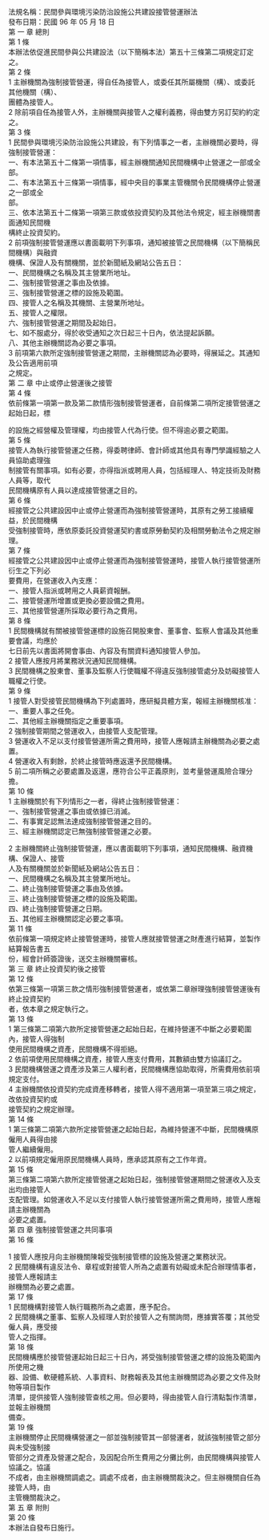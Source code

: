 法規名稱：民間參與環境污染防治設施公共建設接管營運辦法  
發布日期：民國 96 年 05 月 18 日  
第 一 章 總則  
第 1 條  
本辦法依促進民間參與公共建設法（以下簡稱本法）第五十三條第二項規定訂定之。  
第 2 條  
1 主辦機關為強制接管營運，得自任為接管人，或委任其所屬機關（構）、或委託其他機關（構）、  
團體為接管人。  
2 除前項自任為接管人外，主辦機關與接管人之權利義務，得由雙方另訂契約約定之。  
第 3 條  
1 民間參與環境污染防治設施公共建設，有下列情事之一者，主辦機關必要時，得強制接管營運：  
一、有本法第五十二條第一項情事，經主辦機關通知民間機構中止營運之一部或全部。  
二、有本法第五十三條第一項情事，經中央目的事業主管機關令民間機構停止營運之一部或全  
部。  
三、依本法第五十二條第一項第三款或依投資契約及其他法令規定，經主辦機關書面通知民間機  
構終止投資契約。  
2 前項強制接管營運應以書面載明下列事項，通知被接管之民間機構（以下簡稱民間機構）與融資  
機構、保證人及有關機關，並於新聞紙及網站公告五日：  
一、民間機構之名稱及其主營業所地址。  
二、強制接管營運之事由及依據。  
三、強制接管營運之標的設施及範圍。  
四、接管人之名稱及其機關、主營業所地址。  
五、接管人之權限。  
六、強制接管營運之期間及起始日。  
七、如不服處分，得於收受通知之次日起三十日內，依法提起訴願。  
八、其他主辦機關認為必要之事項。  
3 前項第六款所定強制接管營運之期間，主辦機關認為必要時，得展延之。其通知及公告適用前項  
之規定。  
第 二 章 中止或停止營運後之接管  
第 4 條  
依前條第一項第一款及第二款情形強制接管營運者，自前條第二項所定接管營運之起始日起，標  


的設施之經營權及管理權，均由接管人代為行使。但不得逾必要之範圍。  
第 5 條  
接管人為執行接管營運之任務，得委聘律師、會計師或其他具有專門學識經驗之人員協助處理強  
制接管有關事項。如有必要，亦得指派或聘用人員，包括經理人、特定技術及財務人員等，取代  
民間機構原有人員以達成接管營運之目的。  
第 6 條  
經接管之公共建設因中止或停止營運而為強制接管營運時，其原有之勞工接續權益，於民間機構  
受強制接管時，應依原委託投資營運契約書或原勞動契約及相關勞動法令之規定辦理。  
第 7 條  
經接管之公共建設因中止或停止營運而為強制接管營運時，接管人執行接管營運所衍生之下列必  
要費用，在營運收入內支應：  
一、接管人指派或聘用之人員薪資報酬。  
二、接管營運所增置或更換必要設備之費用。  
三、其他接管營運所採取必要行為之費用。  
第 8 條  
1 民間機構就有關被接管營運標的設施召開股東會、董事會、監察人會議及其他重要會議，均應於  
七日前先以書面將開會事由、內容及有關資料通知接管人參加。  
2 接管人應按月將業務狀況通知民間機構。  
3 民間機構之股東會、董事及監察人行使職權不得違反強制接管處分及妨礙接管人職權之行使。  
第 9 條  
1 接管人對受接管民間機構為下列處置時，應研擬具體方案，報經主辦機關核准：  
一、重要人事之任免。  
二、其他經主辦機關指定之重要事項。  
2 強制接管期間之營運收入，由接管人支配管理。  
3 營運收入不足以支付接管營運所需之費用時，接管人應報請主辦機關為必要之處置。  
4 營運收入有剩餘，於終止接管時應返還予民間機構。  
5 前二項所稱之必要處置及返還，應符合公平正義原則，並考量營運風險合理分擔。  
第 10 條  
1 主辦機關於有下列情形之一者，得終止強制接管營運：  
一、強制接管營運之事由或依據已消滅。  
二、有事實足認無法達成強制接管營運之目的。  
三、經主辦機關認定已無強制接管營運之必要。  


2 主辦機關終止強制接管營運，應以書面載明下列事項，通知民間機構、融資機構、保證人、接管  
人及有關機關並於新聞紙及網站公告五日：  
一、民間機構之名稱及其主營業所地址。  
二、終止強制接管營運之事由及依據。  
三、終止強制接管營運之標的設施及範圍。  
四、終止強制接管營運之日期。  
五、其他經主辦機關認定必要之事項。  
第 11 條  
依前條第一項規定終止接管營運時，接管人應就接管營運之財產進行結算，並製作結算報告書五  
份，經會計師簽證後，送交主辦機關審核。  
第 三 章 終止投資契約後之接管  
第 12 條  
依第三條第一項第三款之情形強制接管營運者，或依第二章辦理強制接管營運後有終止投資契約  
者，依本章之規定執行之。  
第 13 條  
1 第三條第二項第六款所定接管營運之起始日起，在維持營運不中斷之必要範圍內，接管人得強制  
使用民間機構之資產，民間機構不得拒絕。  
2 依前項使用民間機構之資產，接管人應支付費用，其數額由雙方協議訂之。  
3 民間機構營運之資產涉及第三人權利者，民間機構應協助取得，所需費用依前項規定支付。  
4 主辦機關依投資契約完成資產移轉者，接管人得不適用第一項至第三項之規定，改依投資契約或  
接管契約之規定辦理。  
第 14 條  
1 第三條第二項第六款所定接管營運之起始日起，為維持營運不中斷，民間機構原僱用人員得由接  
管人繼續僱用。  
2 以前項規定僱用原民間機構人員時，應承認其原有之工作年資。  
第 15 條  
第三條第二項第六款所定接管營運之起始日起，強制接管營運期間之營運收入及支出均由接管人  
支配管理。如營運收入不足以支付接管人執行接管營運所需之費用時，接管人應報請主辦機關為  
必要之處置。  
第 四 章 強制接管營運之共同事項  
第 16 條  


1 接管人應按月向主辦機關陳報受強制接管標的設施及營運之業務狀況。  
2 民間機構有違反法令、章程或對接管人所為之處置有妨礙或未配合辦理情事者，接管人應報請主  
辦機關為必要之處置。  
第 17 條  
1 民間機構對接管人執行職務所為之處置，應予配合。  
2 民間機構之董事、監察人及經理人對於接管人之有關詢問，應據實答覆；其他受僱人員，應受接  
管人之指揮。  
第 18 條  
民間機構應於接管營運起始日起三十日內，將受強制接管營運之標的設施及範圍內所使用之機  
器、設備、軟硬體系統、人事資料、財務報表及其他主辦機關認為必要之文件及財物等項目製作  
清單，提供接管人強制接管查核之用。但必要時，得由接管人自行清點製作清單，並報主辦機關  
備查。  
第 19 條  
主辦機關停止民間機構營運之一部並強制接管其一部營運者，就該強制接管之部分與未受強制接  
管部分之資產及營運之配合，及因配合所生費用之分攤比例，由民間機構與接管人協議之。協議  
不成者，由主辦機關調處之。調處不成者，由主辦機關裁決之。但主辦機關自任為接管人時，由  
主管機關裁決之。  
第 五 章 附則  
第 20 條  
本辦法自發布日施行。  



